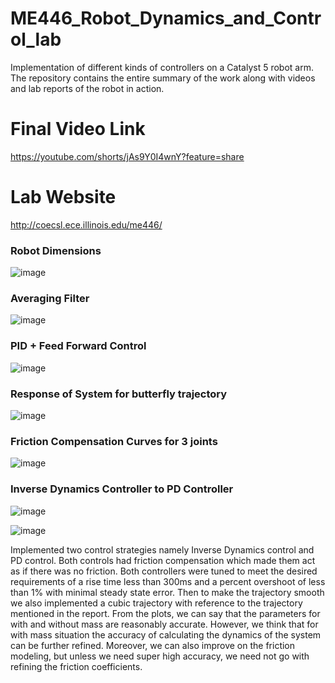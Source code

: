 # ME446_Robot_Dynamics_and_Control_lab
Implementation of different kinds of controllers on a Catalyst 5 robot arm. The repository contains the entire summary of the work along with videos and lab reports of the robot in action.

# Final Video Link
https://youtube.com/shorts/jAs9Y0I4wnY?feature=share

# Lab Website
http://coecsl.ece.illinois.edu/me446/

### Robot Dimensions

![image](https://user-images.githubusercontent.com/64373075/176832321-0cfb4d6f-ec28-4a15-86cf-231ac916317e.png)

### Averaging Filter

![image](https://user-images.githubusercontent.com/64373075/176832483-e46d1264-de24-475d-aebe-d929077161d3.png)

### PID + Feed Forward Control
![image](https://user-images.githubusercontent.com/64373075/176832584-7afdf22a-c91c-4376-8a9f-35734d985900.png)

### Response of System for butterfly trajectory

![image](https://user-images.githubusercontent.com/64373075/176832670-9e9718e3-85ec-4431-aa30-daf303fe3d77.png)

### Friction Compensation Curves for 3 joints

![image](https://user-images.githubusercontent.com/64373075/176832826-9ac49155-c3dd-4ddd-a331-9ed3135a44a0.png)

### Inverse Dynamics Controller to PD Controller

![image](https://user-images.githubusercontent.com/64373075/176833162-cfb04489-c8f2-4f17-af81-cd6fdee9a1f2.png)

![image](https://user-images.githubusercontent.com/64373075/176833220-990f83a4-8c41-4269-b989-b02fd85b9b79.png)

Implemented two control strategies namely Inverse Dynamics control and PD
control. Both controls had friction compensation which made them act as if there was no friction.
Both controllers were tuned to meet the desired requirements of a rise time less than 300ms and a
percent overshoot of less than 1% with minimal steady state error. Then to make the trajectory
smooth we also implemented a cubic trajectory with reference to the trajectory mentioned in the
report. From the plots, we can say that the parameters for with and without mass are reasonably
accurate. However, we think that for with mass situation the accuracy of calculating the dynamics
of the system can be further refined. Moreover, we can also improve on the friction modeling, but
unless we need super high accuracy, we need not go with refining the friction coefficients.
